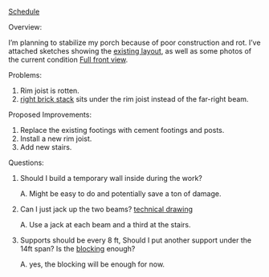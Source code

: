 [Schedule](https://docs.google.com/spreadsheets/d/1nt9YlPk3Gd67_hdNKVILt232VgYeejPN/edit?usp=sharing&ouid=103995675790766638004&rtpof=true&sd=true)


Overview:

I’m planning to stabilize my porch because of poor construction and rot. I’ve attached sketches showing the [existing layout](https://github.com/efhart4/Porch-Repair/blob/main/Technical%20Drawing.png), as well as some photos of the current condition [Full front view](https://github.com/efhart4/Porch-Repair/blob/main/Full%20front%20view.jpeg).

Problems:
1.	Rim joist is rotten.
2.	[right brick stack](https://github.com/efhart4/Porch-Repair/blob/main/right%20brick%20stack.jpeg) sits under the rim joist instead of the far-right beam. 

Proposed Improvements:
1.	Replace the existing footings with cement footings and posts.
2.	Install a new rim joist.
3.	Add new stairs.

Questions:
1.	Should I build a temporary wall inside during the work?

    A. Might be easy to do and potentially save a ton of damage.
  	 
2.	Can I just jack up the two beams? [technical drawing](https://github.com/efhart4/Porch-Repair/blob/main/Technical%20Drawing.png)

    A. Use a jack at each beam and a third at the stairs.
  	
3.	Supports should be every 8 ft, Should I put another support under the 14ft span? Is the [blocking](https://github.com/efhart4/Porch-Repair/blob/main/blocking%20and%20wood%20supports.jpeg) enough?

  	A. yes, the blocking will be enough for now.

